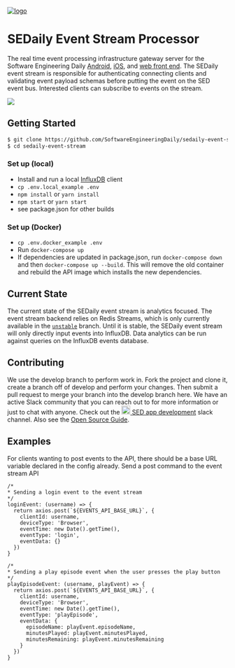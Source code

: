 [![logo](https://i.imgur.com/3OtP3p8.png)](https://softwareengineeringdaily.com/)

# SEDaily Event Stream Processor

The real time event processing infrastructure gateway server for the Software Engineering Daily [Android](https://github.com/SoftwareEngineeringDaily/SEDaily-Android), [iOS](https://github.com/SoftwareEngineeringDaily/se-daily-iOS), and [web front end](https://github.com/SoftwareEngineeringDaily/sedaily-front-end). The SEDaily event stream is responsible for authenticating connecting clients and validating event payload schemas before putting the event on the SED event bus. Interested clients can subscribe to events on the stream.

<a href="https://travis-ci.org/andrewmarklloyd/sedaily-event-stream"><img src="https://travis-ci.org/andrewmarklloyd/sedaily-event-stream.svg?branch=develop"></img></a>

## Getting Started
```sh
$ git clone https://github.com/SoftwareEngineeringDaily/sedaily-event-stream.git
$ cd sedaily-event-stream
```

### Set up (local) 
<!-- Temporarily commented out until Redis Streams is in merged into the master branch  - Install and run a local [Redis](https://github.com/antirez/redis) client -->
  - Install and run a local [InfluxDB](https://github.com/influxdata/influxdb) client
  - `cp .env.local_example .env`
  - `npm install` or `yarn install`
  - `npm start` or `yarn start`
  - see package.json for other builds

### Set up (Docker)
  - `cp .env.docker_example .env`
  - Run `docker-compose up`
  - If dependencies are updated in package.json, run `docker-compose down` and then `docker-compose up --build`. This will remove the old container and rebuild the API image which installs the new dependencies.

## Current State

The current state of the SEDaily event stream is analytics focused. The event stream backend relies on Redis Streams, which is only currently available in the [`unstable`](https://github.com/antirez/redis/tree/unstable) branch. Until it is stable, the SEDaily event stream will only directly input events into InfluxDB. Data analytics can be run against queries on the InfluxDB events database.

## Contributing
We use the develop branch to perform work in. Fork the project and clone it, create a branch off of develop and perform your changes. Then  submit a pull request to merge your branch into the develop branch here. We have an active Slack community that you can reach out to for more information or just to chat with anyone. Check out the [<img src="https://upload.wikimedia.org/wikipedia/commons/7/76/Slack_Icon.png" alt="Slack Channel" width="20px"/> SED app development](https://softwaredaily.slack.com/app_redirect?channel=sed_app_development) slack channel. Also see the [Open Source Guide](https://softwareengineeringdaily.github.io/).

## Examples
For clients wanting to post events to the API, there should be a base URL variable declared in the config already. Send a post command to the event stream API

```
/*
* Sending a login event to the event stream
*/
loginEvent: (username) => {
  return axios.post(`${EVENTS_API_BASE_URL}`, {
    clientId: username,
    deviceType: 'Browser',
    eventTime: new Date().getTime(),
    eventType: 'login',
    eventData: {}
  })
}
```

```
/*
* Sending a play episode event when the user presses the play button
*/
playEpisodeEvent: (username, playEvent) => {
  return axios.post(`${EVENTS_API_BASE_URL}`, {
    clientId: username,
    deviceType: 'Browser',
    eventTime: new Date().getTime(),
    eventType: 'playEpisode',
    eventData: {
      episodeName: playEvent.episodeName,
      minutesPlayed: playEvent.minutesPlayed,
      minutesRemaining: playEvent.minutesRemaining
    }
  })
}
```
